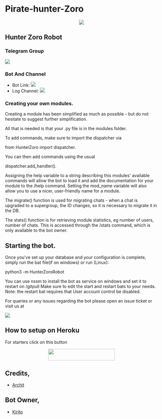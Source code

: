 # Pirate-hunter-Zoro
<p align="center">
  <img src="https://telegra.ph/file/1d969977015878904b11a.jpg">
</p>

## Hunter Zoro Robot 

### Telegram Group
<p align="left">
<a href="https://t.me/ZoroHelpSupport" alt="Telegram!"> <img src="https://aleen42.github.io/badges/src/telegram.svg" /> </a>

### Bot And Channel 
* Bot Link:  <a href="http://t.me/Hunter_Zoro_Robot" alt="HunterZoro"> <img src="https://img.shields.io/badge/%F0%9F%A4%96%20-Hunterzoro-blue" /> </a>
* Log Channel: <a  href="https://t.me/Zoro_Support_Log" alt="Bot Logs"> <img  src="https://img.shields.io/badge/%F0%9F%92%A1-HunterZoro%20Log%20Channel-9cf" /> </a>

### Creating your own modules.

Creating a module has been simplified as much as possible - but do not hesitate to suggest further simplification.

All that is needed is that your .py file is in the modules folder.

To add commands, make sure to import the dispatcher via

from HunterZoro  import dispatcher.

You can then add commands using the usual

dispatcher.add_handler().

Assigning the help variable to a string describing this modules' available
commands will allow the bot to load it and add the documentation for
your module to the /help command. Setting the mod_name variable will also allow you to use a nicer, user-friendly name for a module.

The migrate() function is used for migrating chats - when a chat is upgraded to a supergroup, the ID changes, so 
it is necessary to migrate it in the DB.

The stats() function is for retrieving module statistics, eg number of users, number of chats. This is accessed 
through the /stats command, which is only available to the bot owner.

## Starting the bot.

Once you've set up your database and your configuration is complete, simply run the bat file(if on windows) or run (Linux):

python3 -m HunterZoroRobot

You can use nssm to install the bot as service on windows and set it to restart on /gitpull 
Make sure to edit the start and restart bats to your needs. 
Note: the restart bat requires that User account control be disabled.

For queries or any issues regarding the bot please open an issue ticket or visit us at <p align="left">
<a href="https://t.me/ZoroHelpSupport" alt="Telegram!"> <img src="https://aleen42.github.io/badges/src/telegram.svg" /> </a>

## How to setup on Heroku 
For starters click on this button 

<p align="center"><a href="https://heroku.com/deploy?template=https://github.com/ZoroLuffy1/Pirate-hunter-Zoro/"> <img src="https://img.shields.io/badge/Deploy%20To%20Heroku-black?style=for-the-badge&logo=heroku" width="220" height="38.45"/></a></p>

## Credits,  
*   [Archit](https://telegram.dog/ACeRoGeR1) 

## Bot Owner,  
*   [Kirito](https://telegram.dog/asta_est)


